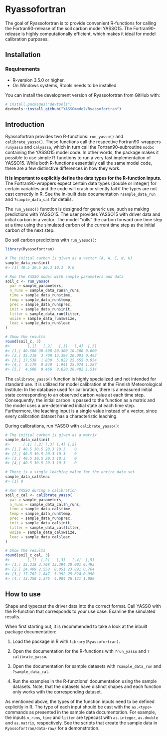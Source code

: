 
<!-- README.md is generated from README.Rmd. Please edit that file -->

# Ryassofortran

<!-- badges: start -->

<!-- badges: end -->

The goal of Ryassofortran is to provide convenient R-functions for
calling the Fortran90-release of the soil carbon model YASSO15. The
Fortran90-release is highly computationally efficient, which makes it
ideal for model calibration purposes.

## Installation

### Requirements

  - R-version 3.5.0 or higher.
  - On Windows systems, Rtools needs to be installed.

You can install the development version of Ryassofortran from GitHub
with:

``` r
# install.packages("devtools")
devtools::install_github("YASSOmodel/Ryassofortran")
```

## Introduction

Ryassofortran provides two R-functions: `run_yasso()` and
`calibrate_yasso()`. These functions call the respective
Fortran90-wrappers `runyasso` and `calyasso`, which in turn call the
Fortran90-subroutine `mod5c` containing the YASSO15 model code. In other
words, the package makes it possible to use simple R-functions to run a
very fast implementation of YASSO15. While both R-functions essentially
call the same model code, there are a few distinctive differences in how
they work.

**It is important to explicitly define the data types for the R-function
inputs.** The Fortran90-wrappers expect certain data types (double or
integer) for certain variables and the code will crash or silently fail
if the types are not cast correctly in R. See the in-built data
documentation `?sample_data_run` and `?sample_data_cal` for details.

The `run_yasso()` function is designed for generic use, such as making
predictions with YASSO15. The user provides YASSO15 with driver data and
initial carbon in a vector. The model “rolls” the carbon forward one
time step at a time using the simulated carbon of the current time step
as the initial carbon of the next step.

Do soil carbon predictions with `run_yasso()`:

``` r
library(Ryassofortran)
```

``` r
# The initial carbon is given as a vector (A, W, E, N, H)
sample_data_run$init
#> [1] 40.5 30.5 20.3 10.3  0.0
```

``` r
# Run the YASSO model with sample parameters and data
soil_c <- run_yasso(
  par = sample_parameters,
  n_runs = sample_data_run$n_runs,
  time = sample_data_run$time,
  temp = sample_data_run$temp,
  prec = sample_data_run$prec,
  init = sample_data_run$init,
  litter = sample_data_run$litter,
  wsize = sample_data_run$wsize,
  leac = sample_data_run$leac
)

# Show the results
round(soil_c, 3)
#>        [,1]   [,2]   [,3]   [,4]  [,5]
#> [1,] 40.500 30.500 20.300 10.300 0.000
#> [2,] 35.218  3.708 13.394 20.001 0.493
#> [3,] 17.538  1.830  5.922 25.655 0.954
#> [4,]  8.179  0.840  1.941 25.074 1.287
#> [5,]  4.606  0.466  0.620 20.482 1.514
```

The `calibrate_yasso()` function is highly specialized and not intended
for standard use. It is utilized for model calibration at the Finnish
Meteorological Institute: In the database used for calibration, there is
a measured initial state corresponding to an observed carbon value at
each time step. Consequently, the initial carbon is passed to the
function as a matrix and the model uses a pre-determined initial state
at each time step. Furthermore, the leaching input is a single value
instead of a vector, since every calibration dataset has a
characteristic leaching.

During calibrations, run YASSO with `calibrate_yasso()`:

``` r
# The initial carbon is given as a matrix
sample_data_cal$init
#>      [,1] [,2] [,3] [,4] [,5]
#> [1,] 40.5 30.5 20.3 10.3    0
#> [2,] 40.5 30.5 20.3 10.3    0
#> [3,] 40.5 30.5 20.3 10.3    0
#> [4,] 40.5 30.5 20.3 10.3    0
```

``` r
# There is a single leaching value for the entire data set
sample_data_cal$leac
#> [1] 0
```

``` r
# Run YASSO during a calibration
soil_c_cal <- calibrate_yasso(
  par = sample_parameters,
  n_runs = sample_data_cal$n_runs,
  time = sample_data_cal$time,
  temp = sample_data_run$temp,
  prec = sample_data_run$prec,
  init = sample_data_cal$init,
  litter = sample_data_cal$litter,
  wsize = sample_data_cal$wsize,
  leac = sample_data_cal$leac
)

# Show the results
round(soil_c_cal, 3)
#>        [,1]  [,2]   [,3]   [,4]  [,5]
#> [1,] 35.218 3.708 13.394 20.001 0.493
#> [2,] 24.409 2.558  8.851 23.891 0.764
#> [3,] 17.702 1.847  5.992 25.624 0.950
#> [4,] 13.250 1.376  4.084 26.131 1.089
```

## How to use

Shape and typecast the driver data into the correct format. Call YASSO
with the R-function that corresponds to your use case. Examine the
simulated results.

When first starting out, it is recommended to take a look at the inbuilt
package documentation:

1.  Load the package in R with `library(Ryassofortran)`.

2.  Open the documentation for the R-functions with `?run_yasso` and
    `?calibrate_yasso`.

3.  Open the documentation for sample datasets with `?sample_data_run`
    and `?sample_data_cal`.

4.  Run the examples in the R-functions’ documentation using the sample
    datasets. Note, that the datasets have distinct shapes and each
    function only works with the corresponding dataset.

As mentioned above, the types of the function inputs need to be defined
explicitly in R. The type of each input should be cast with the
`as.<type>` commands as presented in the sample data documentation. For
example, the inputs `n_runs`, `time` and `litter` are typecast with
`as.integer`, `as.double` and `as.matrix`, respectively. See the scripts
that create the sample data in `Ryassofortran/data-raw/` for a
demonstration.
